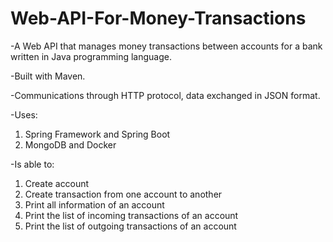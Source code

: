 # Web-API-For-Money-Transactions

-A Web API that manages money transactions between accounts for a bank written in Java programming language.

-Built with Maven.

-Communications through HTTP protocol, data exchanged in JSON format.

-Uses:
1. Spring Framework and Spring Boot
2. MongoDB and Docker

-Is able to:
 1. Create account
 2. Create transaction from one account to another
 3. Print all information of an account
 4. Print the list of incoming transactions of an account
 5. Print the list of outgoing transactions of an account

